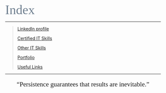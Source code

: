<span style="font-family:Papyrus; font-size:3em; color:SlateGray;">Index</span>

---

> [LinkedIn profile](https://www.linkedin.com/in/mbhagwan)
> 
> [Certified IT Skills](certified_skills.md)
>
> [Other IT Skills](other_skills.md)
>
> [Portfolio](portfolio.md)
>
> [Useful Links](links.md)

---

<center>
<span style="font-family:Papyrus; font-size:1.5em;">
  <p><q>Persistence guarantees that results are inevitable.</q></p>
</span>
</center>
